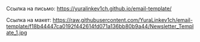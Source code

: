 Ссылка на письмо: https://yuralinkev1ch.github.io/email-template/

Ссылка на макет:
https://raw.githubusercontent.com/YuraLinkev1ch/email-template/f18b44447ca0192f442614fd071a136bb80b9a44/Newsletter_Template_1.jpg

